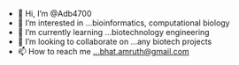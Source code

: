 - 👋 Hi, I’m @Adb4700
- 👀 I’m interested in ...bioinformatics, computational biology
- 🌱 I’m currently learning ...biotechnology engineering
- 💞️ I’m looking to collaborate on ...any biotech projects
- 📫 How to reach me ...bhat.amruth@gmail.com

<!---
Adb4700/Adb4700 is a ✨ special ✨ repository because its `README.md` (this file) appears on your GitHub profile.
You can click the Preview link to take a look at your changes.
--->
